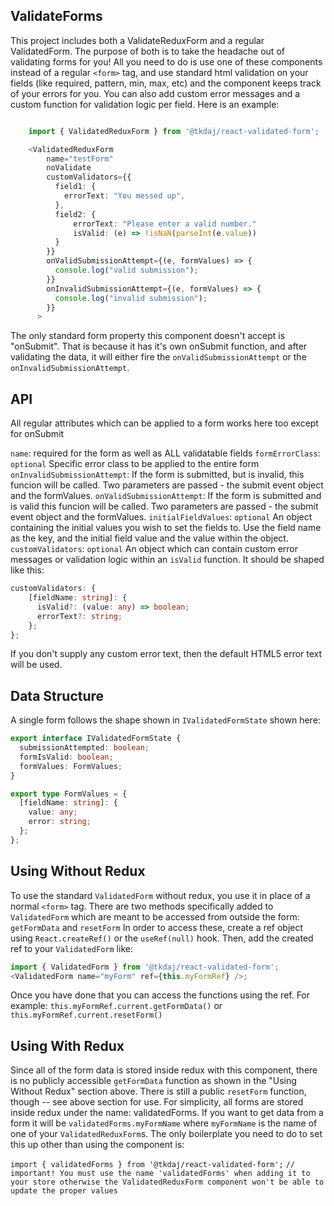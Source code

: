 ## ValidateForms

This project includes both a ValidateReduxForm and a regular ValidatedForm.
The purpose of both is to take the headache out of validating forms for you!
All you need to do is use one of these components instead of a regular `<form>` tag,
and use standard html validation on your fields (like required, pattern, min, max, etc)
and the component keeps track of your errors for you. You can also add custom error messages
and a custom function for validation logic per field. Here is an example:

```typescript

    import { ValidatedReduxForm } from '@tkdaj/react-validated-form';

    <ValidatedReduxForm
        name="testForm"
        noValidate
        customValidators={{
          field1: {
            errorText: "You messed up",
          },
          field2: {
              errorText: "Please enter a valid number."
              isValid: (e) => !isNaN(parseInt(e.value))
          }
        }}
        onValidSubmissionAttempt={(e, formValues) => {
          console.log("valid submission");
        }}
        onInvalidSubmissionAttempt={(e, formValues) => {
          console.log("invalid submission");
        }}
      >
```

The only standard form property this component doesn't accept is "onSubmit". That is because
it has it's own onSubmit function, and after validating the data, it will either fire the
`onValidSubmissionAttempt` or the `onInvalidSubmissionAttempt`.

## API

All regular attributes which can be applied to a form works here too except for onSubmit

`name`: required for the form as well as ALL validatable fields
`formErrorClass`: `optional` Specific error class to be applied to the entire form
`onInvalidSubmissionAttempt`: If the form is submitted, but is invalid, this funcion will be called. Two parameters are passed - the submit event object and the formValues.
`onValidSubmissionAttempt`: If the form is submitted and is valid this funcion will be called. Two parameters are passed - the submit event object and the formValues.
`initialFieldValues`: `optional` An object containing the initial values you wish to set the fields to. Use the field name as the key, and the initial field value and the value within the object.
`customValidators`: `optional` An object which can contain custom error messages or validation logic within an `isValid` function. It should be shaped like this:

```typescript
customValidators: {
    [fieldName: string]: {
      isValid?: (value: any) => boolean;
      errorText?: string;
    };
};
```

If you don't supply any custom error text, then the default HTML5 error text will be used.

## Data Structure

A single form follows the shape shown in `IValidatedFormState` shown here:

```typescript
export interface IValidatedFormState {
  submissionAttempted: boolean;
  formIsValid: boolean;
  formValues: FormValues;
}

export type FormValues = {
  [fieldName: string]: {
    value: any;
    error: string;
  };
};
```

## Using Without Redux

To use the standard `ValidatedForm` without redux, you use it in place of a normal `<form>` tag.
There are two methods specifically added to `ValidatedForm` which are meant to be accessed from
outside the form:
`getFormData` and `resetForm`
In order to access these, create a ref object using `React.createRef()` or the `useRef(null)` hook.
Then, add the created ref to your `ValidatedForm` like:

```typescript
import { ValidatedForm } from '@tkdaj/react-validated-form';
<ValidatedForm name="myForm" ref={this.myFormRef} />;
```

Once you have done that you can access the functions using the ref. For example:
`this.myFormRef.current.getFormData()` or `this.myFormRef.current.resetForm()`

## Using With Redux

Since all of the form data is stored inside redux with this component, there is no publicly
accessible `getFormData` function as shown in the "Using Without Redux" section above.
There is still a public `resetForm` function, though -- see above section for use.
For simplicity, all forms are stored inside redux under the name: validatedForms.
If you want to get data from a form it will be `validatedForms.myFormName` where `myFormName`
is the name of one of your `ValidatedReduxForm`s. The only boilerplate you need to do to
set this up other than using the component is:

`import { validatedForms } from '@tkdaj/react-validated-form';`
`// important! You must use the name 'validatedForms' when adding it to your store otherwise the ValidatedReduxForm component won't be able to update the proper values`
